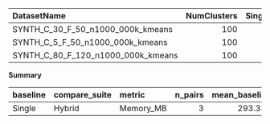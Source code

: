 | DatasetName                        |   NumClusters |   Single_Memory_MB |   Hybrid_Memory_MB |   Rel_Memory_MB |   Improvement_% |
|:-----------------------------------|--------------:|-------------------:|-------------------:|----------------:|----------------:|
| SYNTH_C_30_F_50_n1000_000k_kmeans  |           100 |                200 |                600 |               3 |            -200 |
| SYNTH_C_5_F_50_n1000_000k_kmeans   |           100 |                200 |                600 |               3 |            -200 |
| SYNTH_C_80_F_120_n1000_000k_kmeans |           100 |                480 |               1440 |               3 |            -200 |

**Summary**

| baseline   | compare_suite   | metric    |   n_pairs |   mean_baseline |   mean_compare |   mean_rel |   mean_improvement_% |   t_test_stat |   t_test_p |   wilcoxon_stat |   wilcoxon_p |   cohens_d |
|:-----------|:----------------|:----------|----------:|----------------:|---------------:|-----------:|---------------------:|--------------:|-----------:|----------------:|-------------:|-----------:|
| Single     | Hybrid          | Memory_MB |         3 |         293.333 |            880 |          3 |                 -200 |      -3.14286 |  0.0880707 |               0 |         0.25 |   -1.81453 |